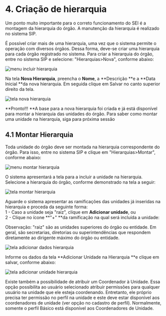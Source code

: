 # 4. Criação de hierarquia



Um ponto muito importante para o correto funcionamento do SEI é a montagem da hierarquia do órgão. A manutenção da hierarquia é realizado no sistema SIP.

É possível criar mais de uma hierarquia, uma vez que o sistema permite o operação com diversos órgãos. Dessa forma, deve-se criar uma hierarquia para cada órgão registrado no sistema. Para criar a hierarquia do órgão, entre no sistema SIP e selecione: "Hierarquias&gt;Nova", conforme abaixo:

![](https://softwarepublico.gov.br/social/sei/manuais/manual-do-adminisrador/menu-incluir-hierarquia.png "menu incluir hierarquia")



Na tela **Nova Hierarquia**, preencha o **Nome**, a **Descrição **e a **Data Inicial **da nova hierarquia. Em seguida clique em Salvar no canto superior direito da tela.

![](https://softwarepublico.gov.br/social/sei/manuais/manual-do-adminisrador/tela-nova-hierarquia.png "tela nova hierarquia")

**Pronto!!! **A base para a nova hierarquia foi criada e já está disponível para montar a hierarquia das unidades do órgão. Para saber como montar uma unidade na hierarquia, siga para próxima sessão



## 4.1 Montar Hierarquia

Toda unidade do órgão deve ser montada na hierarquia correspondente do órgão. Para isso, entre no sistema SIP e clique em "Hierarquias&gt;Montar", conforme abaixo:

![](https://softwarepublico.gov.br/social/sei/manuais/manual-do-adminisrador/menu-montar-hierarquia.png "menu montar hierarquia")



O sistema apresentará a tela para a incluir a unidade na hierarquia. Selecione a hierarquia do órgão, conforme demonstrado na tela a seguir:

![](https://softwarepublico.gov.br/social/sei/manuais/manual-do-adminisrador/tela-montar-hierarquia.png "tela montar hierarquia")



Aguarde o sistema apresentar as ramificações das unidades já inseridas na hierarquia e proceda da seguinte forma:  
1 - Caso a unidade seja "raiz", clique em **Adicionar unidade**, ou  
2 - Clique no ícone **"+" **da ramificação na qual será incluída a unidade:

Observação: "raiz" são as unidades superiores do órgão ou entidade. Em geral, são secretarias, diretorias ou superintendências que respondem diretamente ao dirigente máximo do órgão ou entidade. 

![](https://softwarepublico.gov.br/social/sei/manuais/manual-do-adminisrador/tela-dados-hierarquia.png "tela adicionar dados hierarquia")



Informe os dados da tela **Adicionar Unidade na Hierarquia **e clique em salvar, conforme abaixo:

![](https://softwarepublico.gov.br/social/sei/manuais/manual-do-adminisrador/tela-adicionar-unidade-na-hierarquia.png "tela adicionar unidade hierarquia")



Existe também a possibilidade de atribuir um Coordenador à Unidade. Essa opção possibilita ao usuário selecionado atribuir permissões para qualquer usuário na unidade que ele esteja coordenando. Entretanto, ele próprio precisa ter permissão no perfil na unidade e este deve estar disponível aos coordenadores de unidade \(ver opção no cadastro de perfil\). Normalmente, somente o perfil Básico está disponível aos Coordenadores de Unidade.

